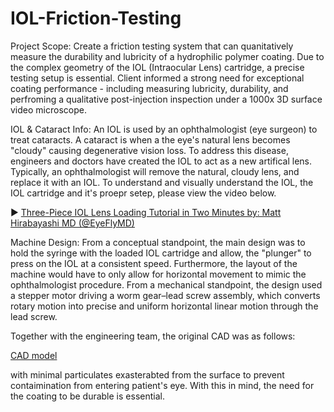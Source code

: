 # IOL-Friction-Testing
Project Scope: Create a friction testing system that can quanitatively measure the durability and lubricity of a hydrophilic polymer coating. Due to the complex geometry of the IOL (Intraocular Lens) cartridge, a precise testing setup is essential. Client informed a strong need for exceptional coating performance - including measuring lubricity, durability, and perfroming a qualitative post-injection inspection under a 1000x 3D surface video microscope. 

IOL & Cataract Info: An IOL is used by an ophthalmologist (eye surgeon) to treat cataracts. A cataract is when a the eye's natural lens becomes "cloudy" causing degenerative vision loss. To address this disease, engineers and doctors have created the IOL to act as a new artifical lens. Typically, an ophthalmologist will remove the natural, cloudy lens, and replace it with an IOL. To understand and visually understand the IOL, the IOL cartridge and it's proepr setep, please view the video below.

▶️ [Three-Piece IOL Lens Loading Tutorial in Two Minutes by: Matt Hirabayashi MD (@EyeFlyMD)](https://www.youtube.com/watch?v=hnIIPaW2O_Y)


Machine Design: From a conceptual standpoint, the main design was to hold the syringe with the loaded IOL cartridge and allow, the "plunger" to press on the IOL at a consistent speed. Furthermore, the layout of the machine would have to only allow for horizontal movement to mimic the ophthalmologist procedure. From a mechanical standpoint, the design used a stepper motor driving a worm gear–lead screw assembly, which converts rotary motion into precise and uniform horizontal linear motion through the lead screw.

Together with the engineering team, the original CAD was as follows: 

[CAD model](https://github.com/username/repo/blob/main/images/cad_model_1.jpg)





with minimal particulates exasterabted from the surface to prevent contaimination from entering patient's eye. With this in mind, the need for the coating to be durable is essential.
